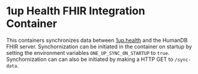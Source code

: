 # 1up Health FHIR Integration Container

This containers synchronizes data between [1up.health](https://1up.health/) and the HumanDB FHIR server. 
Synchornization can be initiated in the container on startup by setting the environment variables `ONE_UP_SYNC_ON_STARTUP` to `true`. 
Synchornization can can also be initiated by making a HTTP GET to `/sync-data`.
